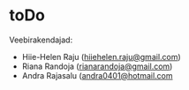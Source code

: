 # toDo

Veebirakendajad: 
* Hiie-Helen Raju (hiiehelen.raju@gmail.com)
* Riana Randoja (rianarandoja@gmail.com)
* Andra Rajasalu (andra0401@hotmail.com
